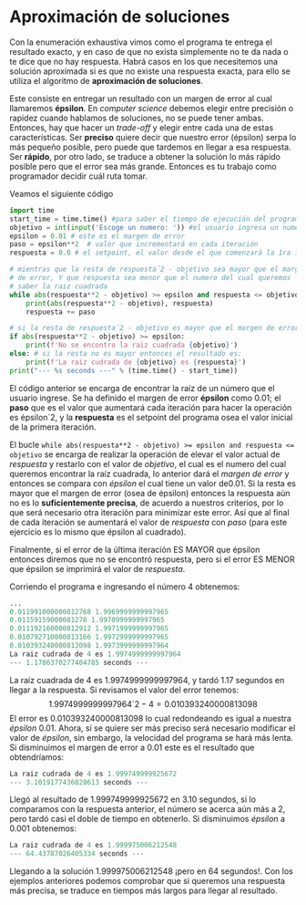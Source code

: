 # Aproximación de soluciones

Con la enumeración exhaustiva vimos como el programa te entrega el resultado exacto, y en caso de que no exista simplemente no te da nada o te dice que no hay respuesta. Habrá casos en los que necesitemos una solución aproximada si es que no existe una respuesta exacta, para ello se utiliza el algoritmo de **aproximación de soluciones**. 

Este consiste en entregar un resultado con un margen de error al cual llamaremos **épsilon**. En *computer science* debemos elegir entre precisión o rapidez cuando hablamos de soluciones, no se puede tener ambas. Entonces, hay que hacer un *trade-off* y elegir entre cada una de estas características. Ser **preciso** quiere decir que nuestro error (épsilon) serpa lo más pequeño posible, pero puede que tardemos en llegar a esa respuesta. Ser **rápido**, por otro lado, se traduce a obtener la solución lo más rápido posible pero que el error sea más grande. Entonces es tu trabajo como programador decidir cuál ruta tomar. 

Veamos el siguiente código

```python
import time 
start_time = time.time() #para saber el tiempo de ejecución del programa
objetivo = int(input('Escoge un numero: ')) #el usuario ingresa un numero
epsilon = 0.01 # este es el margen de error
paso = epsilon**2  # valor que incrementará en cada iteración
respuesta = 0.0 # el setpoint, el valor desde el que comenzará la 1ra iteración

# mientras que la resta de respuesta´2 - objetivo sea mayor que el margen
# de error, Y que respuesta sea menor que el numero del cual queremos
# saber la raiz cuadrada
while abs(respuesta**2 - objetivo) >= epsilon and respuesta <= objetivo:
    print(abs(respuesta**2 - objetivo), respuesta)
    respuesta += paso

# si la resta de respuesta´2 - objetivo es mayor que el margen de error
if abs(respuesta**2 - objetivo) >= epsilon: 
    print(f'No se encontro la raiz cuadrada {objetivo}')
else: # si la resta no es mayor entonces el resultado es:
    print(f'La raiz cudrada de {objetivo} es {respuesta}')
print("--- %s seconds ---" % (time.time() - start_time))
```

El código anterior se encarga de encontrar la raíz de un número que el usuario ingrese. Se ha definido el margen de error **épsilon** como 0.01; el **paso** que es el valor que aumentará cada iteración para hacer la operación es épsilon´2, y la **respuesta** es el setpoint del programa osea el valor inicial de la primera iteración. 

El bucle `while abs(respuesta**2 - objetivo) >= epsilon and respuesta <= objetivo` se encarga de realizar la operación de elevar el valor actual de *respuesta* y restarlo con el valor de *objetivo*, el cual es el numero del cual queremos encontrar la raíz cuadrada, lo anterior dará el *margen de error* y entonces se compara con *épsilon* el cual tiene un valor de0.01. Si la resta es mayor que el margen de error (osea de épsilon) entonces la respuesta aún no es lo **suficientemente precisa**, de acuerdo a nuestros criterios, por lo que será necesario otra iteración para minimizar este error. Así que al final de cada iteración se aumentará el valor de *respuesta* con *paso* (para este ejercicio es lo mismo que épsilon  al cuadrado).

Finalmente, si el error de la última iteración ES MAYOR que épsilon entonces  diremos que no se encontró respuesta, pero si el error ES MENOR que épsilon se imprimirá el valor de *respuesta*. 

Corriendo el programa e ingresando el número 4 obtenemos:

```python
...
0.011991000000812768 1.9969999999997965
0.01159159000081278 1.9970999999997965
0.011192160000812912 1.9971999999997965
0.010792710000813166 1.9972999999997965
0.010393240000813098 1.9973999999997964
La raiz cudrada de 4 es 1.9974999999997964
--- 1.1786370277404785 seconds ---
```

La raíz cuadrada de 4 es 1.9974999999997964, y tardó 1.17 segundos en llegar a la respuesta. Si revisamos el valor del error tenemos:
$$
1.9974999999997964´2 - 4 = 0.010393240000813098
$$
El error es 0.010393240000813098 lo cual redondeando es igual a nuestra *épsilon* 0.01.  Ahora, si se quiere ser más preciso será necesario modificar el valor de *épsilon*, sin embargo, la velocidad del programa se hará más lenta. Si disminuimos el margen de error a 0.01 este es el resultado que obtendríamos: 

```python
La raiz cudrada de 4 es 1.999749999925672
--- 3.1019177436828613 seconds ---
```

Llegó al resultado de 1.999749999925672 en 3.10 segundos, si lo comparamos con la respuesta anterior, el número se acerca aún más a 2, pero tardó casi el doble de tiempo en obtenerlo. Si disminuimos *épsilon* a 0.001 obtenemos: 

```python
La raiz cudrada de 4 es 1.999975006212548
--- 64.43787026405334 seconds ---
```

Llegando a la solución 1.999975006212548 ¡pero en 64 segundos!. Con los ejemplos anteriores podemos comprobar que si queremos una respuesta más precisa, se traduce en tiempos más largos para llegar al resultado. 